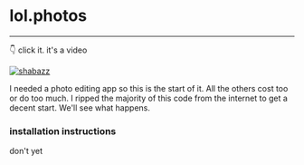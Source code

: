 # lol.photos

___

👇 click it. it's a video

[![shabazz](https://img.youtube.com/vi/NAHZas1u5zY/0.jpg)](https://www.youtube.com/watch?v=NAHZas1u5zY&feature=youtu.be)

I needed a photo editing app so this is the start of it. All the others cost too or do too much. I ripped the majority of this code from the internet to get a decent start. We'll see what happens.

### installation instructions
don't yet

